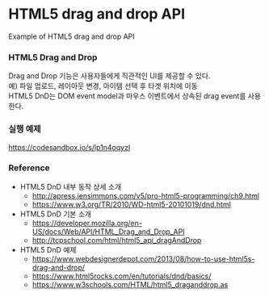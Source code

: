 # HTML5 drag and drop API 
Example of HTML5 drag and drop API

### HTML5 Drag and Drop  
Drag and Drop 기능은 사용자들에게 직관적인 UI를 제공할 수 있다.  
예) 파일 업로드, 레이아웃 변경, 아이템 선택 후 타겟 위치에 이동  
HTML5 DnD는 DOM event model과 마우스 이벤트에서 상속된 drag event를 사용한다.

### 실행 예제
https://codesandbox.io/s/lp1n4oqyzl

### Reference
- HTML5 DnD 내부 동작 상세 소개
  * http://apress.jensimmons.com/v5/pro-html5-programming/ch9.html
  * https://www.w3.org/TR/2010/WD-html5-20101019/dnd.html
- HTML5 DnD 기본 소개
  * https://developer.mozilla.org/en-US/docs/Web/API/HTML_Drag_and_Drop_API
  * http://tcpschool.com/html/html5_api_dragAndDrop
- HTML5 DnD 예제
  * https://www.webdesignerdepot.com/2013/08/how-to-use-html5s-drag-and-drop/
  * https://www.html5rocks.com/en/tutorials/dnd/basics/
  * https://www.w3schools.com/HTML/html5_draganddrop.as 
